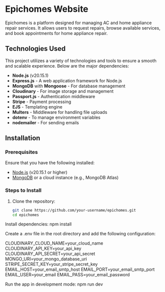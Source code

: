 # Epichomes Website

Epichomes is a platform designed for managing AC and home appliance repair services. It allows users to request repairs, browse available services, and book appointments for home appliance repair.

## Technologies Used

This project utilizes a variety of technologies and tools to ensure a smooth and scalable experience. Below are the major dependencies:

- **Node.js** (v20.15.1)
- **Express.js** - A web application framework for Node.js
- **MongoDB** with **Mongoose** - For database management
- **Cloudinary** - For image storage and management
- **Passport.js** - Authentication middleware
- **Stripe** - Payment processing
- **EJS** - Templating engine
- **Multers** - Middleware for handling file uploads
- **dotenv** - To manage environment variables
- **nodemailer** - For sending emails

## Installation

### Prerequisites
Ensure that you have the following installed:

- [Node.js](https://nodejs.org) (v20.15.1 or higher)
- [MongoDB](https://www.mongodb.com/) or a cloud instance (e.g., MongoDB Atlas)

### Steps to Install

1. Clone the repository:
   ```bash
   git clone https://github.com/your-username/epichomes.git
   cd epichomes
   
Install dependencies:
npm install

Create a .env file in the root directory and add the following configuration:

CLOUDINARY_CLOUD_NAME=your_cloud_name
CLOUDINARY_API_KEY=your_api_key
CLOUDINARY_API_SECRET=your_api_secret
MONGO_URI=your_mongo_database_uri
STRIPE_SECRET_KEY=your_stripe_secret_key
EMAIL_HOST=your_email_smtp_host
EMAIL_PORT=your_email_smtp_port
EMAIL_USER=your_email
EMAIL_PASS=your_email_password

Run the app in development mode:
npm run dev
